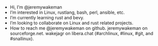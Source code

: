 - Hi, I’m @jeremywakeman
- I’m interested in Linux, rustlang, bash, perl, ansible, etc.
- I’m currently learning rust and bevy.
- I’m looking to collaborate on Linux and rust related projects.
- How to reach me @jeremywakeman on github. jeremywakeman on sourceforge.net. wakejagr on libera.chat (#archlinux, #linux, #git, and #snallinux).
